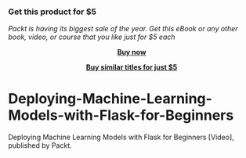 
### Get this product for $5

<i>Packt is having its biggest sale of the year. Get this eBook or any other book, video, or course that you like just for $5 each</i>


<b><p align='center'>[Buy now](https://packt.link/9781801077187)</p></b>


<b><p align='center'>[Buy similar titles for just $5](https://subscription.packtpub.com/search)</p></b>


# Deploying-Machine-Learning-Models-with-Flask-for-Beginners
Deploying Machine Learning Models with Flask for Beginners [Video], published by Packt.
